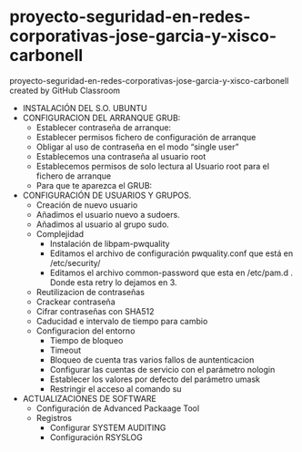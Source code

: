 # proyecto-seguridad-en-redes-corporativas-jose-garcia-y-xisco-carbonell
proyecto-seguridad-en-redes-corporativas-jose-garcia-y-xisco-carbonell created by GitHub Classroom

- INSTALACIÓN DEL S.O. UBUNTU
- CONFIGURACION DEL ARRANQUE GRUB:
   - Establecer contraseña de arranque:
   - Establecer permisos fichero de configuración de arranque
   - Obligar al uso de contraseña en el modo “single user”
   - Establecemos una contraseña al usuario root
   - Establecemos permisos de solo lectura al Usuario root para el fichero de arranque
   - Para que te aparezca el GRUB:
- CONFIGURACIÓN DE USUARIOS Y GRUPOS.
  - Creación de nuevo usuario 
  - Añadimos el usuario nuevo a sudoers.
  - Añadimos al usuario al grupo sudo.
  - Complejidad
    -  Instalación de libpam-pwquality
    -  Editamos el archivo de configuración pwquality.conf que está en /etc/security/
    -  Editamos el archivo common-password que esta en /etc/pam.d . Donde esta retry lo dejamos en 3.
  - Reutilizacion de contraseñas
  - Crackear contraseña
  - Cifrar contraseñas con SHA512
  - Caducidad e intervalo de tiempo para cambio
  - Configuracion del entorno
    -  Tiempo de bloqueo
    -  Timeout
    -  Bloqueo de cuenta tras varios fallos de auntenticacion
    -  Configurar las cuentas de servicio con el parámetro nologin
    -  Establecer los valores por defecto del parámetro umask
    -  Restringir el acceso al comando su
- ACTUALIZACIONES DE SOFTWARE
  - Configuración de Advanced Packaage Tool
  - Registros
    -   Configurar SYSTEM AUDITING
    -   Configuración RSYSLOG
    
  




  



